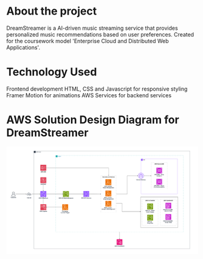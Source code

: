 # About the project

DreamStreamer is a AI-driven music streaming service that provides personalized music recommendations based on user preferences. Created for the coursework model 'Enterprise Cloud and Distributed Web Applications'.

# Technology Used
Frontend development HTML, CSS and Javascript for responsive styling Framer Motion for animations AWS Services for backend services


# AWS Solution Design Diagram for DreamStreamer
![Dream Streamer Image](cloud/images/dreamstreamer-customer-final-v111-2.png)
